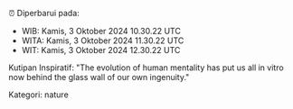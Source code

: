 ⏰ Diperbarui pada:
- WIB: Kamis, 3 Oktober 2024 10.30.22 UTC
- WITA: Kamis, 3 Oktober 2024 11.30.22 UTC
- WIT: Kamis, 3 Oktober 2024 12.30.22 UTC

Kutipan Inspiratif:
"The evolution of human mentality has put us all in vitro now behind the glass wall of our own ingenuity."


Kategori: nature

